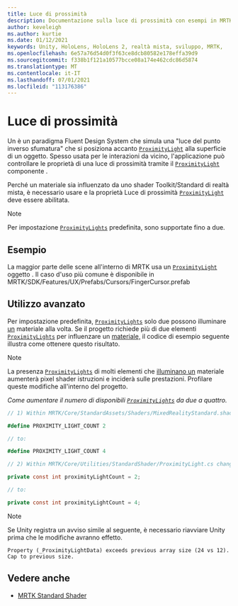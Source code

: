 ```yaml
---
title: Luce di prossimità
description: Documentazione sulla luce di prossimità con esempi in MRTK
author: keveleigh
ms.author: kurtie
ms.date: 01/12/2021
keywords: Unity, HoloLens, HoloLens 2, realtà mista, sviluppo, MRTK,
ms.openlocfilehash: 6e57a76d54d0f3f63ce8dcb80582e178effa39d9
ms.sourcegitcommit: f338b1f121a10577bcce08a174e462cdc86d5874
ms.translationtype: MT
ms.contentlocale: it-IT
ms.lasthandoff: 07/01/2021
ms.locfileid: "113176386"
---
```

# <a name="proximity-light"></a>Luce di prossimità

Un è un paradigma Fluent Design System che simula una "luce del punto inverso sfumatura" che si posiziona accanto [`ProximityLight`](xref:Microsoft.MixedReality.Toolkit.Utilities.ProximityLight) alla superficie di un oggetto. [](https://www.microsoft.com/design/fluent/) Spesso usata per le interazioni da vicino, l'applicazione può controllare le proprietà di una luce di prossimità tramite il [`ProximityLight`](xref:Microsoft.MixedReality.Toolkit.Utilities.ProximityLight) componente .

Perché un materiale sia influenzato da uno shader Toolkit/Standard di realtà mista, è necessario usare e la proprietà Luce di prossimità [`ProximityLight`](xref:Microsoft.MixedReality.Toolkit.Utilities.ProximityLight) deve essere  abilitata. 

> [!NOTE]
> Per impostazione [`ProximityLights`](xref:Microsoft.MixedReality.Toolkit.Utilities.ProximityLight) predefinita, sono supportate fino a due.

## <a name="examples"></a>Esempio

La maggior parte delle scene all'interno di MRTK usa un [`ProximityLight`](xref:Microsoft.MixedReality.Toolkit.Utilities.ProximityLight) oggetto . Il caso d'uso più comune è disponibile in MRTK/SDK/Features/UX/Prefabs/Cursors/FingerCursor.prefab

## <a name="advanced-usage"></a>Utilizzo avanzato

Per impostazione predefinita, [`ProximityLights`](xref:Microsoft.MixedReality.Toolkit.Utilities.ProximityLight) solo due possono illuminare [un](https://docs.unity3d.com/ScriptReference/Material.html) materiale alla volta. Se il progetto richiede più di due elementi [`ProximityLights`](xref:Microsoft.MixedReality.Toolkit.Utilities.ProximityLight) per influenzare un [materiale,](https://docs.unity3d.com/ScriptReference/Material.html) il codice di esempio seguente illustra come ottenere questo risultato.

> [!NOTE]
> La presenza [`ProximityLights`](xref:Microsoft.MixedReality.Toolkit.Utilities.ProximityLight) di molti elementi che [illuminano un](https://docs.unity3d.com/ScriptReference/Material.html) materiale aumenterà pixel shader istruzioni e inciderà sulle prestazioni. Profilare queste modifiche all'interno del progetto.

*Come aumentare il numero di disponibili [`ProximityLights`](xref:Microsoft.MixedReality.Toolkit.Utilities.ProximityLight) da due a quattro.*

```C#
// 1) Within MRTK/Core/StandardAssets/Shaders/MixedRealityStandard.shader change:

#define PROXIMITY_LIGHT_COUNT 2

// to:

#define PROXIMITY_LIGHT_COUNT 4

// 2) Within MRTK/Core/Utilities/StandardShader/ProximityLight.cs change:

private const int proximityLightCount = 2;

// to:

private const int proximityLightCount = 4;
```

> [!NOTE]
> Se Unity registra un avviso simile al seguente, è necessario riavviare Unity prima che le modifiche avranno effetto.
>
>`Property (_ProximityLightData) exceeds previous array size (24 vs 12). Cap to previous size.`

## <a name="see-also"></a>Vedere anche

* [MRTK Standard Shader](mrtk-standard-shader.md)
